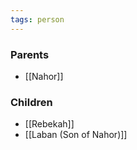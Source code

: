 ```yaml
---
tags: person
---
```


### Parents
- [[Nahor]]

### Children
- [[Rebekah]]
- [[Laban (Son of Nahor)]]


